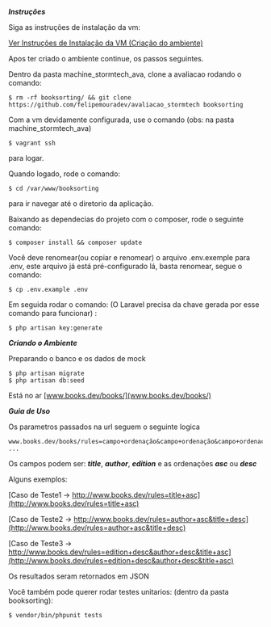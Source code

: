 ***Instruções***


Siga as instruções de instalação da vm:

[Ver Instruções de Instalação da VM (Criação do ambiente)](https://github.com/felipemouradev/machine_stormtech_ava/blob/master/readme.md)

Apos ter criado o ambiente continue, os passos seguintes.

Dentro da pasta machine_stormtech_ava, clone a avaliacao rodando o comando:
```
$ rm -rf booksorting/ && git clone https://github.com/felipemouradev/avaliacao_stormtech booksorting

```

Com a vm devidamente configurada, use o comando (obs: na pasta machine_stormtech_ava)
```
$ vagrant ssh
```
para logar.


Quando logado, rode o comando: 
```
$ cd /var/www/booksorting
```
para ir navegar até o diretorio da aplicação.


Baixando as dependecias do projeto com o composer, rode o seguinte comando: 
```
$ composer install && composer update
```

Você deve renomear(ou copiar e renomear) o arquivo .env.exemple para .env, este arquivo já está pré-configurado lá, basta renomear, segue o comando:

```
$ cp .env.example .env

```
 
 Em seguida rodar o comando: (O Laravel precisa da chave gerada por esse comando para funcionar) :
 
 ```
 $ php artisan key:generate
 ```

***Criando o Ambiente***

Preparando o banco e os dados de mock

```
$ php artisan migrate 
$ php artisan db:seed
```
Está no ar [www.books.dev/books/](www.books.dev/books/)

***Guia de Uso***

Os parametros passados na url seguem o seguinte logica
```
www.books.dev/books/rules=campo+ordenação&campo+ordenação&campo+ordenação ...
```

Os campos podem ser: ***title***, ***author***, ***edition*** e as ordenações ***asc*** ou ***desc***

Alguns exemplos:

[Caso de Teste1 -> http://www.books.dev/rules=title+asc](http://www.books.dev/rules=title+asc)

[Caso de Teste2 -> http://www.books.dev/rules=author+asc&title+desc](http://www.books.dev/rules=author+asc&title+desc)

[Caso de Teste3 -> http://www.books.dev/rules=edition+desc&author+desc&title+asc](http://www.books.dev/rules=edition+desc&author+desc&title+asc)
    
Os resultados seram retornados em JSON

Você também pode querer rodar testes unitarios: (dentro da pasta booksorting):

```
$ vendor/bin/phpunit tests
```